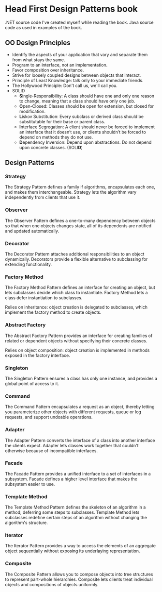 # Head First Design Patterns book

.NET source code I've created myself while reading the book.
Java source code as used in examples of the book.

## OO Design Principles

- Identify the aspects of your application that vary and separate them from what stays the same.
- Program to an interface, not an implementation.
- Favor composition over inheritance.
- Strive for loosely coupled designs between objects that interact.
- Principle of Least Knowledge: talk only to your immediate friends.
- The Hollywood Principle: Don't call us, we'll call you.
- SOLID
  - **S**ingle-Responsibility: A class should have one and only one reason to change, meaning that a class should have only one job.
  - **O**pen-Closed: Classes should be open for extension, but closed for modification.
  - **L**iskov Substitution: Every subclass or derived class should be substitutable for their base or parent class.
  - **I**nterface Segregation: A client should never be forced to implement an interface that it doesn’t use, or clients shouldn’t be forced to depend on methods they do not use.
  - **D**ependency Inversion: Depend upon abstractions. Do not depend upon concrete classes. (SOLI**D**)

## Design Patterns

### Strategy

The Strategy Pattern defines a family if algorithms, encapsulates each one, and makes them interchangeable. Strategy lets the algorithm vary independently from clients that use it.

### Observer

The Observer Pattern defines a one-to-many dependency between objects so that when one objects changes state, all of its dependents are notified and updated automatically.

### Decorator

The Decorator Pattern attaches additional responsibilities to an object dynamically. Decorators provide a flexible alternative to subclassing for extending functionality.

### Factory Method

The Factory Method Pattern defines an interface for creating an object, but lets subclasses decide which class to instantiate. Factory Method lets a class defer instantiation to subclasses.

Relies on inheritance: object creation is delegated to subclasses, which implement the factory method to create objects.

### Abstract Factory

The Abstract Factory Pattern provides an interface for creating families of related or dependent objects without specifying their concrete classes.

Relies on object composition: object creation is implemented in methods exposed in the factory interface.

### Singleton

The Singleton Pattern ensures a class has only one instance, and provides a global point of access to it.

### Command

The Command Pattern encapsulates a request as an object, thereby letting you parameterize other objects with different requests, queue or log requests, and support undoable operations.

### Adapter

The Adapter Pattern converts the interface of a class into another interface the clients expect. Adapter lets classes work together that couldn't otherwise because of incompatible interfaces.

### Facade

The Facade Pattern provides a unified interface to a set of interfaces in a subsystem. Facade defines a higher level interface that makes the subsystem easier to use.

### Template Method

The Template Method Pattern defines the skeleton of an algorithm in a method, deferring some steps to subclasses. Template Method lets subclasses redefine certain steps of an algorithm without changing the algorithm's structure.

### Iterator

The Iterator Pattern provides a way to access the elements of an aggregate object sequentially without exposing its underlaying representation.

### Composite

The Composite Pattern allows you to compose objects into tree structures to represent part-whole hierarchies. Composite lets clients treat individual objects and compositions of objects uniformly.